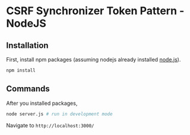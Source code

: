 # CSRF Synchronizer Token Pattern - NodeJS

## Installation

First, install npm packages (assuming nodejs already installed [node.js](https://nodejs.org/)).

```bash
npm install
```

## Commands

After you installed packages,

```bash
node server.js # run in development mode
```
Navigate to ``` http://localhost:3000/ ```
